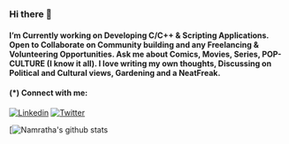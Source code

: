 ### Hi there 👋


 #### I’m Currently working on Developing C/C++ & Scripting Applications. Open to Collaborate on Community building and any Freelancing  & Volunteering Opportunities. Ask me about Comics, Movies, Series, POP-CULTURE (I know it all). I love writing my own thoughts, Discussing on Political and Cultural views, Gardening and a NeatFreak. 
 
 #### (*) Connect with me: 
 
[![Linkedin](https://img.shields.io/badge/LinkedIn-blue.svg?style=for-the-badge&logo=linkedin)](https://www.linkedin.com/in/namratha-l-bemane-a868b7162/)
[![Twitter](https://img.shields.io/badge/Twitter-skyblue.svg?style=for-the-badge&logo=twitter)](https://twitter.com/namratha_lb)
 
[![Namratha's github stats](https://github-readme-stats.vercel.app/api?username=Namrathalb&show_icons=true&theme=radical)
 
<!--![Octocat](octocat-small.png)

<!--
**Namrathalb/Namrathalb** is a ✨ _special_ ✨ repository because its `README.md` (this file) appears on your GitHub profile.


<!--Here are some ideas to get you started:-->
